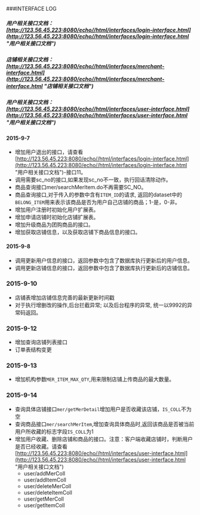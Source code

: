 ###INTERFACE LOG
##### 用户相关接口文档：[http://123.56.45.223:8080/echo//html/interfaces/login-interface.html](http://123.56.45.223:8080/echo//html/interfaces/login-interface.html "用户相关接口文档")
##### 店铺相关接口文档：[http://123.56.45.223:8080/echo//html/interfaces/merchant-interface.html](http://123.56.45.223:8080/echo//html/interfaces/merchant-interface.html "店铺相关接口文档")
##### 用户相关接口文档：[http://123.56.45.223:8080/echo//html/interfaces/user-interface.html](http://123.56.45.223:8080/echo//html/interfaces/user-interface.html "用户相关接口文档")
#### 2015-9-7
- 增加用户退出的接口，请查看[http://123.56.45.223:8080/echo//html/interfaces/login-interface.html](http://123.56.45.223:8080/echo//html/interfaces/login-interface.html "用户相关接口文档")-接口11。
- 调用需要sc_no的接口,如果发现sc_no不一致，执行回话清除动作。
- 商品查询接口mer/searchMerItem.do不再需要SC_NO。
- 商品查询接口,对于传入的参数中含有`ITEM_ID`的请求, 返回的dataset中的`BELONG_ITEM`用来表示该商品是否为用户自己店铺的商品；1-是，0-非。 
- 增加用户注册时初始化用户扩展表。
- 增加申请店铺时初始化店铺扩展表。
- 增加升级商品为团购商品的接口。 
- 增加获取店铺信息，以及获取店铺下商品信息的接口。   
#### 2015-9-8
- 调用更新用户信息的接口，返回参数中包含了数据库执行更新后的用户信息。
- 调用更新店铺信息的接口，返回参数中包含了数据库执行更新后的店铺信息。
### 2015-9-10
- 店铺表增加店铺信息完善的最新更新时间戳
- 对于执行增删改的操作,后台拦截异常; 以及后台程序的异常, 统一以9992的异常码返回。
### 2015-9-12
- 增加查询店铺列表接口
- 订单表结构变更
### 2015-9-13
- 增加机构参数`MER_ITEM_MAX_QTY`,用来限制店铺上传商品的最大数量。
### 2015-9-14
- 查询具体店铺接口`mer/getMerDetail`增加用户是否收藏该店铺，`IS_COLL`不为空
- 查询商品接口`mer/searchMerItem`,增加查询具体商品时,返回该商品是否被当前用户所收藏的标志字段`IS_COLL`为1
- 增加用户收藏、删除店铺和商品的接口。注意：客户端收藏店铺时，判断用户是否已经收藏。请查看[http://123.56.45.223:8080/echo//html/interfaces/user-interface.html](http://123.56.45.223:8080/echo//html/interfaces/user-interface.html "用户相关接口文档")
  + user/addMerColl
  + user/addItemColl
  + user/deleteMerColl
  + user/deleteItemColl
  + user/getMerColl
  + user/getItemColl
